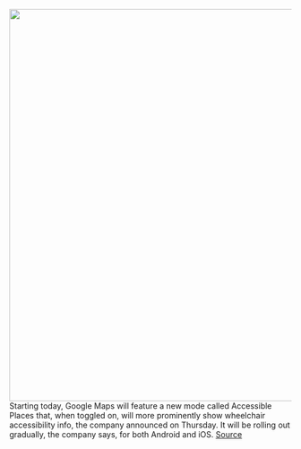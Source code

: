 <img src='https://cdn.vox-cdn.com/thumbor/akMaxl13RBr7aVpVLm3GmH8uCJI=/0x0:2040x1360/1200x800/filters:focal(857x517:1183x843)/cdn.vox-cdn.com/uploads/chorus_image/image/66827244/acastro_180427_1777_0003.0.jpg' width='700px' /><br/>
Starting today, Google Maps will feature a new mode called Accessible Places that, when toggled on, will more prominently show wheelchair accessibility info, the company announced on Thursday. It will be rolling out gradually, the company says, for both Android and iOS.
<a href='https://www.theverge.com/2020/5/21/21266371/google-maps-wheelchair-accessibility-accessible-places-feature-release'> Source <a/>